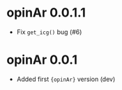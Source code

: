 # opinAr 0.0.1.1

* Fix `get_icg()` bug (#6)

# opinAr 0.0.1

* Added first `{opinAr}` version (dev)

